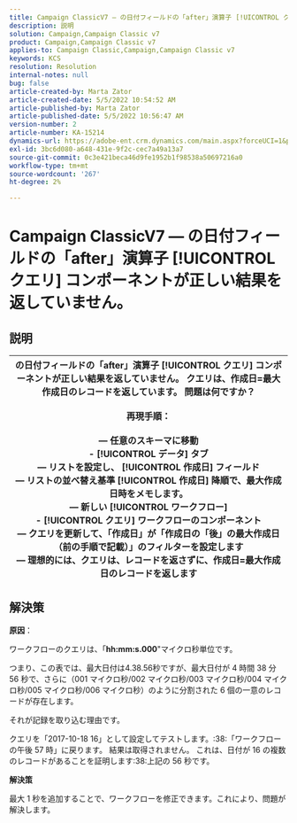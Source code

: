 ```yaml
---
title: Campaign ClassicV7 — の日付フィールドの「after」演算子 [!UICONTROL クエリ] コンポーネントが正しい結果を返していません。
description: 説明
solution: Campaign,Campaign Classic v7
product: Campaign,Campaign Classic v7
applies-to: Campaign Classic,Campaign,Campaign Classic v7
keywords: KCS
resolution: Resolution
internal-notes: null
bug: false
article-created-by: Marta Zator
article-created-date: 5/5/2022 10:54:52 AM
article-published-by: Marta Zator
article-published-date: 5/5/2022 10:56:47 AM
version-number: 2
article-number: KA-15214
dynamics-url: https://adobe-ent.crm.dynamics.com/main.aspx?forceUCI=1&pagetype=entityrecord&etn=knowledgearticle&id=2279a3c8-61cc-ec11-a7b5-6045bd00dbbc
exl-id: 3bc6d080-a648-431e-9f2c-cec7a49a13a7
source-git-commit: 0c3e421beca46d9fe1952b1f98538a50697216a0
workflow-type: tm+mt
source-wordcount: '267'
ht-degree: 2%

---
```


# Campaign ClassicV7 — の日付フィールドの「after」演算子 [!UICONTROL クエリ] コンポーネントが正しい結果を返していません。

## 説明



| の日付フィールドの「after」演算子 [!UICONTROL クエリ] コンポーネントが正しい結果を返していません。 クエリは、作成日=最大作成日のレコードを返しています。 問題は何ですか？<br><br><b>再現手順：</b><br><br>   — 任意のスキーマに移動<br>  - [!UICONTROL データ] タブ<br>   — リストを設定し、 [!UICONTROL 作成日] フィールド<br>   — リストの並べ替え基準 [!UICONTROL 作成日] 降順で、最大作成日時をメモします。<br>   — 新しい [!UICONTROL ワークフロー]<br>  - [!UICONTROL クエリ] ワークフローのコンポーネント<br>   — クエリを更新して、「作成日」が「作成日の「後」の最大作成日（前の手順で記載）」のフィルターを設定します<br>   — 理想的には、クエリは、レコードを返さずに、作成日=最大作成日のレコードを返します |
| --- |



## 解決策


<b>原因</b>：

ワークフローのクエリは、「<b>hh:mm:s.000</b>&quot;マイクロ秒単位です。

つまり、この表では、最大日付は4.38.56秒ですが、最大日付が 4 時間 38 分 56 秒で、さらに（001 マイクロ秒/002 マイクロ秒/003 マイクロ秒/004 マイクロ秒/005 マイクロ秒/006 マイクロ秒）のように分割された 6 個の一意のレコードが存在します。

それが記録を取り込む理由です。

クエリを「2017-10-18 16」として設定してテストします。:38:「ワークフローの午後 57 時」に戻ります。 結果は取得されません。 これは、日付が 16 の複数のレコードがあることを証明します:38:上記の 56 秒です。

<b>解決策</b>

最大 1 秒を追加することで、ワークフローを修正できます。これにより、問題が解決します。
